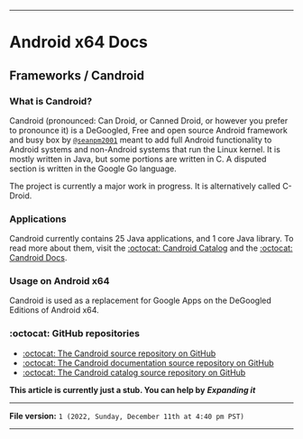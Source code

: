 
***

# Android x64 Docs

## Frameworks / Candroid

### What is Candroid?

Candroid (pronounced: Can Droid, or Canned Droid, or however you prefer to pronounce it) is a DeGoogled, Free and open source Android framework and busy box by [`@seanpm2001`](https://github.com/seanpm2001/) meant to add full Android functionality to Android systems and non-Android systems that run the Linux kernel. It is mostly written in Java, but some portions are written in C. A disputed section is written in the Google Go language.

The project is currently a major work in progress. It is alternatively called C-Droid.

### Applications

Candroid currently contains 25 Java applications, and 1 core Java library. To read more about them, visit the [:octocat: Candroid Catalog](https://github.com/seanpm2001/Candroid-Catalogue/) and the [:octocat: Candroid Docs](https://github.com/seanpm2001/Candroid-Docs/).

### Usage on Android x64

Candroid is used as a replacement for Google Apps on the DeGoogled Editions of Android x64.

### :octocat: GitHub repositories

* [:octocat: The Candroid source repository on GitHub](https://github.com/seanpm2001/Candroid/)
* [:octocat: The Candroid documentation source repository on GitHub](https://github.com/seanpm2001/Candroid-Docs/)
* [:octocat: The Candroid catalog source repository on GitHub](https://github.com/seanpm2001/Candroid-Catalogue/)

**This article is currently just a stub. You can help by** ***Expanding it***

***

**File version:** `1 (2022, Sunday, December 11th at 4:40 pm PST)`

***
